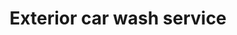 ---
title: "Exterior car wash service"
alt: "A thorough hand wash of the car's exterior to remove dirt, dust, and grime"
description: "A thorough hand wash of the car's exterior to remove dirt, dust, and grime"
category: "mobile-car-wash"
subcategory: "exterior-car-wash"
image: "/mobile-car-wash/exterior-car-wash.png"
ogImage: "/mobile-car-wash/exterior-car-wash.png"
colour: "blue"
pathtxt: "Exterior car wash"
published: true
---